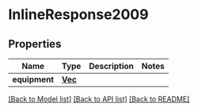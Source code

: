 # InlineResponse2009

## Properties

Name | Type | Description | Notes
------------ | ------------- | ------------- | -------------
**equipment** | [**Vec<Value>**](Value.md) |  | 

[[Back to Model list]](../README.md#documentation-for-models) [[Back to API list]](../README.md#documentation-for-api-endpoints) [[Back to README]](../README.md)


